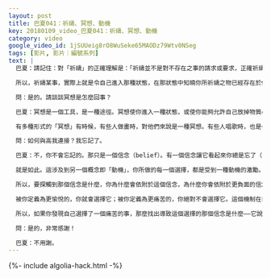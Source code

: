 ```yaml
---
layout: post
title: 巴夏041：祈禱、冥想、動機
key: 20180109_video_巴夏041：祈禱、冥想、動機
category: video
google_video_id: 1jSUUeig8rO8WuSeke65MAODz79Wtv0NSeg
tags: [影片, 影片｜編號系列]
text: |
  巴夏：請記住：對「祈禱」的正確理解是：「祈禱並不是對不存在之事的請求或要求，正確祈禱狀態是，對已存在之事的感恩。」因為一切都已然存在，即使是那些從你們的觀點來看尚未顯化的事物，也已經存在了。

  所以，祈禱某事，實際上就是令自己進入那種狀態，在那狀態中知曉你所祈禱之物已經存在於你自己之內，已經被給予了。這樣，你就令自己進入那種正確的狀態，即感恩自己的請求已被允諾。在這種狀態中，你的願望更容易顯化在你的物質現實中。因為你處在正確的狀態中，這使你能夠感知到願望的顯化，而它其實已經潛在存在於你周圍。這樣能理解嗎？

  問：是的。請談談冥想是怎麼回事？

  巴夏：冥想是一個工具，是一種途徑。冥想使你進入一種狀態，或使你能夠允許自己放掉物質心智中的一些想法，這些想法令你無法連接到你的真實振動。冥想對一些人有用，對另一些人不起作用。

  有多種形式的「冥想」有時候，有些人做畫時，對他們來說是一種冥想。有些人唱歌時，也是一種冥想。有些人靜靜的坐在花園裡，亦是一種冥想。有些人站在淋浴中時，那也可以是一種冥想。要看哪種方式會對你有效，也就是會令你進入完美的寧靜與平衡的狀態中。

  問：如何與高我連接？我忘記了。

  巴夏：不，你不會忘記的。那只是一個信念（belief）。有一個信念讓它看起來你總是忘了（如何與高我連接）。你瞧，你在選擇，你每時每刻都在做選擇，你令自己知道你偏愛哪種選擇的方式就是，相信那個選擇是可行的，並選擇了它。

  就是如此。這涉及到另一個概念即「動機」，你所做的每一個選擇，都是受到一種動機的激勵。那麼是什麼在激發你呢？是你所持有的信念令你將那個選項視為最好的一個。你們要瞭解「動機」的運行機制，它真實存在，並運用於你們所有的人，無一例外。你將總是選擇你相信是最愉悅的事物，你將總是選擇遠離那些你相信是最痛苦的事物，下面的是關鍵，這並不意味著你不會選擇痛苦的事。但是，如果你有一個信念，那個信念說：「這個選項比另一個選項更愉快。」你就會選擇這個，不管它實際上是多麼痛苦。

  所以，要探觸到那個信念是什麼，你為什麼會依附於這個信念，為什麼你會依附於更負面的信念，而放棄那個更能代表你熱忱的事物？然後，轉換那些信念，以便讓你的信念告訴你：那些對你沒用的，令你痛苦；那些對你有用的，令你愉悅。相信我，只要你這麼做（探觸信念，轉化信念），你的選擇會更好地與你的真實對齊，更好地與你的熱忱對齊。如果你做不到，那麼唯一的原因、唯一的原因就只是，你有一個信念，或許你是無意識地依附於這個信念，這個信念說：「那不是要做的事情。」或許是恐懼知道，或許是恐懼其它很多東西，但你必須自己發現它，你們所有的人所做的選擇，都是基於那個動機。

  被你定義為更愉悅的，你就會選擇它；被你定義為更痛苦的，你絕對不會選擇它。這個機制在自動運行中，它從不出錯，永遠有效，你無需使它運轉，它永遠都在運轉中。

  所以，如果你發現自己選擇了一個痛苦的事，那麼找出導致這個選擇的那個信念是什麼——它說與其它選擇相比，這個選擇的痛苦更輕一些。當你找出這個信念，就會自動轉換（shift）它。你就會選擇那些真正代表你的激情的事物，而不是痛苦的。明白了嗎？

  問：是的，非常感謝！

  巴夏：不用謝。
---
```


{%- include algolia-hack.html -%}
